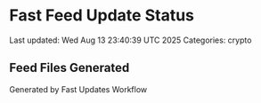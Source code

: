 # Fast Feed Update Status
Last updated: Wed Aug 13 23:40:39 UTC 2025
Categories: crypto

## Feed Files Generated

Generated by Fast Updates Workflow
